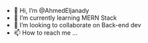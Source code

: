 - 👋 Hi, I’m @AhmedEljanady
- 🌱 I’m currently learning MERN Stack 
- 💞️ I’m looking to collaborate on Back-end dev
- 📫 How to reach me ...

<!---
AhmedEljanady/AhmedEljanady is a ✨ special ✨ repository because its `README.md` (this file) appears on your GitHub profile.
You can click the Preview link to take a look at your changes.
--->
